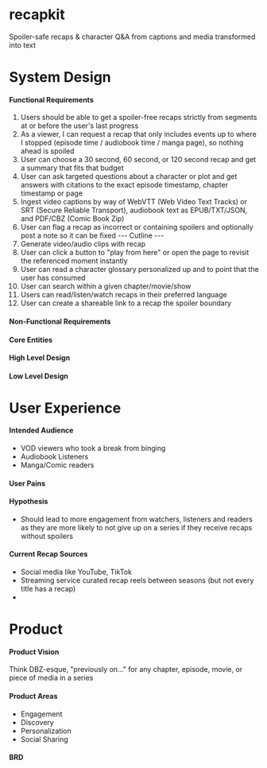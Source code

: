 # recapkit
Spoiler-safe recaps &amp; character Q&amp;A from captions and media transformed into text


# System Design

#### Functional Requirements
1. Users should be able to get a spoiler-free recaps strictly from segments at or before the user's last progress
2. As a viewer, I can request a recap that only includes events up to where I stopped (episode time / audiobook time / manga page), so nothing ahead is spoiled
3. User can choose a 30 second, 60 second, or 120 second recap and get a summary that fits that budget
4. User can ask targeted questions about a character or plot and get answers with citations to the exact episode timestamp, chapter timestamp or page
5. Ingest video captions by way of WebVTT (Web Video Text Tracks) or SRT (Secure Reliable Transport), audiobook text as EPUB/TXT/JSON, and PDF/CBZ (Comic Book Zip)
6. User can flag a recap as incorrect or containing spoilers and optionally post a note so it can be fixed
--- Cutline ---
1. Generate video/audio clips with recap
2. User can click a button to "play from here" or open the page to revisit the referenced moment instantly
3. User can read a character glossary personalized up and to point that the user has consumed
4. User can search within a given chapter/movie/show
5. Users can read/listen/watch recaps in their preferred language
6. User can create a shareable link to a recap the spoiler boundary

#### Non-Functional Requirements

#### Core Entities

#### High Level Design

#### Low Level Design

# User Experience

#### Intended Audience
* VOD viewers who took a break from binging
* Audiobook Listeners
* Manga/Comic readers

#### User Pains

#### Hypothesis
* Should lead to more engagement from watchers, listeners and readers as they are more likely to not give up on a series if they receive recaps without spoilers

#### Current Recap Sources
* Social media like YouTube, TikTok
* Streaming service curated recap reels between seasons (but not every title has a recap)
* 

# Product

#### Product Vision
Think DBZ-esque, "previously on..." for any chapter, episode, movie, or piece of media in a series

#### Product Areas
* Engagement
* Discovery
* Personalization
* Social Sharing

#### BRD
